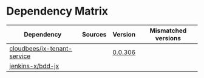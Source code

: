 # Dependency Matrix

Dependency | Sources | Version | Mismatched versions
---------- | ------- | ------- | -------------------
[cloudbees/jx-tenant-service](https://github.com/cloudbees/jx-tenant-service) |  | [0.0.306](https://github.com/cloudbees/jx-tenant-service/releases/tag/v0.0.306) | 
[jenkins-x/bdd-jx](https://github.com/jenkins-x/bdd-jx.git) |  | []() | 
